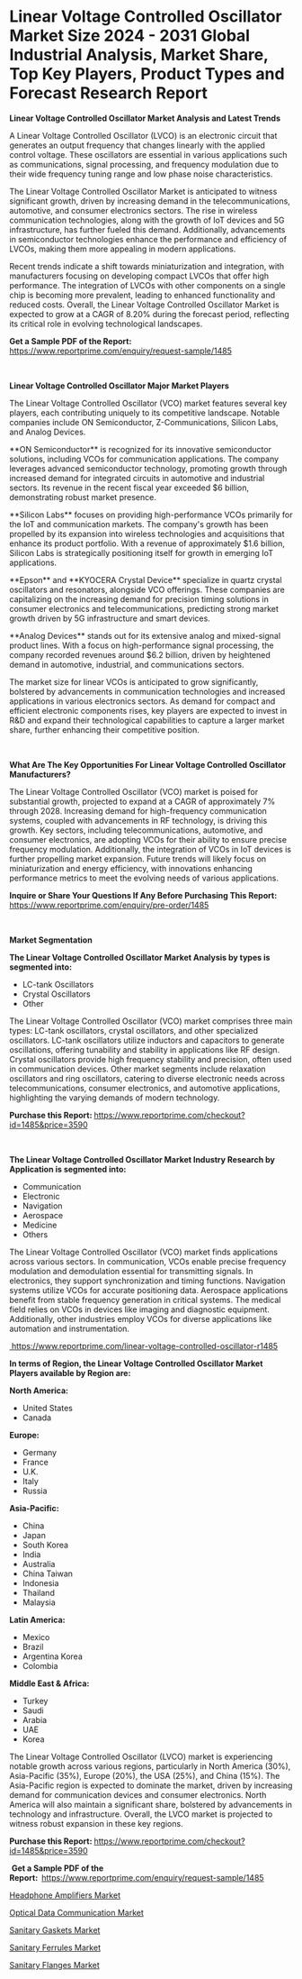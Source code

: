 <p><h1>Linear Voltage Controlled Oscillator Market Size 2024 - 2031 Global Industrial Analysis, Market Share, Top Key Players, Product Types and Forecast Research Report</h1></p><p><strong>Linear Voltage Controlled Oscillator Market Analysis and Latest Trends</strong></p>
<p><p>A Linear Voltage Controlled Oscillator (LVCO) is an electronic circuit that generates an output frequency that changes linearly with the applied control voltage. These oscillators are essential in various applications such as communications, signal processing, and frequency modulation due to their wide frequency tuning range and low phase noise characteristics. </p><p>The Linear Voltage Controlled Oscillator Market is anticipated to witness significant growth, driven by increasing demand in the telecommunications, automotive, and consumer electronics sectors. The rise in wireless communication technologies, along with the growth of IoT devices and 5G infrastructure, has further fueled this demand. Additionally, advancements in semiconductor technologies enhance the performance and efficiency of LVCOs, making them more appealing in modern applications.</p><p>Recent trends indicate a shift towards miniaturization and integration, with manufacturers focusing on developing compact LVCOs that offer high performance. The integration of LVCOs with other components on a single chip is becoming more prevalent, leading to enhanced functionality and reduced costs. Overall, the Linear Voltage Controlled Oscillator Market is expected to grow at a CAGR of 8.20% during the forecast period, reflecting its critical role in evolving technological landscapes.</p></p>
<p><strong>Get a Sample PDF of the Report:&nbsp;</strong> <a href="https://www.reportprime.com/enquiry/request-sample/1485?utm_campaign=1138&utm_medium=2&utm_source=Github&utm_content=ia&utm_term=24122024&utm_id=linear-voltage-controlled-oscillator">https://www.reportprime.com/enquiry/request-sample/1485</a></p>
<p>&nbsp;</p>
<p><strong>Linear Voltage Controlled Oscillator Major Market Players</strong></p>
<p><p>The Linear Voltage Controlled Oscillator (VCO) market features several key players, each contributing uniquely to its competitive landscape. Notable companies include ON Semiconductor, Z-Communications, Silicon Labs, and Analog Devices.</p><p>**ON Semiconductor** is recognized for its innovative semiconductor solutions, including VCOs for communication applications. The company leverages advanced semiconductor technology, promoting growth through increased demand for integrated circuits in automotive and industrial sectors. Its revenue in the recent fiscal year exceeded $6 billion, demonstrating robust market presence.</p><p>**Silicon Labs** focuses on providing high-performance VCOs primarily for the IoT and communication markets. The company's growth has been propelled by its expansion into wireless technologies and acquisitions that enhance its product portfolio. With a revenue of approximately $1.6 billion, Silicon Labs is strategically positioning itself for growth in emerging IoT applications.</p><p>**Epson** and **KYOCERA Crystal Device** specialize in quartz crystal oscillators and resonators, alongside VCO offerings. These companies are capitalizing on the increasing demand for precision timing solutions in consumer electronics and telecommunications, predicting strong market growth driven by 5G infrastructure and smart devices.</p><p>**Analog Devices** stands out for its extensive analog and mixed-signal product lines. With a focus on high-performance signal processing, the company recorded revenues around $6.2 billion, driven by heightened demand in automotive, industrial, and communications sectors.</p><p>The market size for linear VCOs is anticipated to grow significantly, bolstered by advancements in communication technologies and increased applications in various electronics sectors. As demand for compact and efficient electronic components rises, key players are expected to invest in R&D and expand their technological capabilities to capture a larger market share, further enhancing their competitive position.</p></p>
<p>&nbsp;</p>
<p><strong>What Are The Key Opportunities For Linear Voltage Controlled Oscillator Manufacturers?</strong></p>
<p><p>The Linear Voltage Controlled Oscillator (VCO) market is poised for substantial growth, projected to expand at a CAGR of approximately 7% through 2028. Increasing demand for high-frequency communication systems, coupled with advancements in RF technology, is driving this growth. Key sectors, including telecommunications, automotive, and consumer electronics, are adopting VCOs for their ability to ensure precise frequency modulation. Additionally, the integration of VCOs in IoT devices is further propelling market expansion. Future trends will likely focus on miniaturization and energy efficiency, with innovations enhancing performance metrics to meet the evolving needs of various applications.</p></p>
<p><strong>Inquire or Share Your Questions If Any Before Purchasing This Report:</strong> <a href="https://www.reportprime.com/enquiry/pre-order/1485?utm_campaign=1138&utm_medium=2&utm_source=Github&utm_content=ia&utm_term=24122024&utm_id=linear-voltage-controlled-oscillator">https://www.reportprime.com/enquiry/pre-order/1485</a></p>
<p>&nbsp;</p>
<p><strong>Market Segmentation</strong></p>
<p><strong>The Linear Voltage Controlled Oscillator Market Analysis by types is segmented into:</strong></p>
<p><ul><li>LC-tank Oscillators</li><li>Crystal Oscillators</li><li>Other</li></ul></p>
<p><p>The Linear Voltage Controlled Oscillator (VCO) market comprises three main types: LC-tank oscillators, crystal oscillators, and other specialized oscillators. LC-tank oscillators utilize inductors and capacitors to generate oscillations, offering tunability and stability in applications like RF design. Crystal oscillators provide high frequency stability and precision, often used in communication devices. Other market segments include relaxation oscillators and ring oscillators, catering to diverse electronic needs across telecommunications, consumer electronics, and automotive applications, highlighting the varying demands of modern technology.</p></p>
<p><strong>Purchase this Report:&nbsp;</strong><a href="https://www.reportprime.com/checkout?id=1485&price=3590&utm_campaign=1138&utm_medium=2&utm_source=Github&utm_content=ia&utm_term=24122024&utm_id=linear-voltage-controlled-oscillator">https://www.reportprime.com/checkout?id=1485&price=3590</a></p>
<p>&nbsp;</p>
<p><strong>The Linear Voltage Controlled Oscillator Market Industry Research by Application is segmented into:</strong></p>
<p><ul><li>Communication</li><li>Electronic</li><li>Navigation</li><li>Aerospace</li><li>Medicine</li><li>Others</li></ul></p>
<p><p>The Linear Voltage Controlled Oscillator (VCO) market finds applications across various sectors. In communication, VCOs enable precise frequency modulation and demodulation essential for transmitting signals. In electronics, they support synchronization and timing functions. Navigation systems utilize VCOs for accurate positioning data. Aerospace applications benefit from stable frequency generation in critical systems. The medical field relies on VCOs in devices like imaging and diagnostic equipment. Additionally, other industries employ VCOs for diverse applications like automation and instrumentation.</p></p>
<p><a href="https://www.reportprime.com/linear-voltage-controlled-oscillator-r1485?utm_campaign=1138&utm_medium=2&utm_source=Github&utm_content=ia&utm_term=24122024&utm_id=linear-voltage-controlled-oscillator">&nbsp;https://www.reportprime.com/linear-voltage-controlled-oscillator-r1485</a></p>
<p><strong>In terms of Region, the Linear Voltage Controlled Oscillator Market Players available by Region are:</strong></p>
<p>
    <p> <strong> North America: </strong>
        <ul>
            <li>United States</li>
            <li>Canada</li>
        </ul>
        </p> 
    <p> <strong> Europe: </strong>
        <ul>
            <li>Germany</li>
            <li>France</li>
            <li>U.K.</li>
            <li>Italy</li>
            <li>Russia</li>
        </ul>
        </p> 
    <p> <strong> Asia-Pacific: </strong>
        <ul>
            <li>China</li>
            <li>Japan</li>
            <li>South Korea</li>
            <li>India</li>
            <li>Australia</li>
            <li>China Taiwan</li>
            <li>Indonesia</li>
            <li>Thailand</li>
            <li>Malaysia</li>
        </ul>
        </p> 
    <p> <strong> Latin America: </strong>
        <ul>
            <li>Mexico</li>
            <li>Brazil</li>
            <li>Argentina Korea</li>
            <li>Colombia</li>
        </ul>
        </p> 
    <p> <strong> Middle East & Africa: </strong>
        <ul>
            <li>Turkey</li>
            <li>Saudi</li>
            <li>Arabia</li>
            <li>UAE</li>
            <li>Korea</li>
        </ul>
    </p>
    </p>
<p><p>The Linear Voltage Controlled Oscillator (LVCO) market is experiencing notable growth across various regions, particularly in North America (30%), Asia-Pacific (35%), Europe (20%), the USA (25%), and China (15%). The Asia-Pacific region is expected to dominate the market, driven by increasing demand for communication devices and consumer electronics. North America will also maintain a significant share, bolstered by advancements in technology and infrastructure. Overall, the LVCO market is projected to witness robust expansion in these key regions.</p></p>
<p><strong>Purchase this Report: </strong><a href="https://www.reportprime.com/checkout?id=1485&price=3590&utm_campaign=1138&utm_medium=2&utm_source=Github&utm_content=ia&utm_term=24122024&utm_id=linear-voltage-controlled-oscillator">https://www.reportprime.com/checkout?id=1485&price=3590</a></p>
<p>&nbsp;<strong>Get a Sample PDF of the Report:&nbsp;&nbsp;</strong><a href="https://www.reportprime.com/enquiry/request-sample/1485?utm_campaign=1138&utm_medium=2&utm_source=Github&utm_content=ia&utm_term=24122024&utm_id=linear-voltage-controlled-oscillator">https://www.reportprime.com/enquiry/request-sample/1485</a></p>
<p><strong></strong></p>
<p><p><a href="https://github.com/shirleenfraker87/Market-Research-Report-List-1/blob/main/headphone-amplifiers-market.md?utm_campaign=1138&utm_medium=2&utm_source=Github&utm_content=ia&utm_term=24122024&utm_id=linear-voltage-controlled-oscillator">Headphone Amplifiers Market</a></p><p><a href="https://github.com/norbeludie83/Market-Research-Report-List-1/blob/main/optical-data-communication-market.md?utm_campaign=1138&utm_medium=2&utm_source=Github&utm_content=ia&utm_term=24122024&utm_id=linear-voltage-controlled-oscillator">Optical Data Communication Market</a></p><p><a href="https://www.linkedin.com/pulse/market-demand-revenue-sanitary-gaskets-53-cagr-from-2024-2031-bs74e?utm_campaign=1138&utm_medium=2&utm_source=Github&utm_content=ia&utm_term=24122024&utm_id=linear-voltage-controlled-oscillator">Sanitary Gaskets Market</a></p><p><a href="https://www.linkedin.com/pulse/sanitary-ferrules-market-growth-key-factors-driving-expansion-ozade?utm_campaign=1138&utm_medium=2&utm_source=Github&utm_content=ia&utm_term=24122024&utm_id=linear-voltage-controlled-oscillator">Sanitary Ferrules Market</a></p><p><a href="https://www.linkedin.com/pulse/sanitary-flanges-market-report-competitive-insights-88-growth-rfzbe?utm_campaign=1138&utm_medium=2&utm_source=Github&utm_content=ia&utm_term=24122024&utm_id=linear-voltage-controlled-oscillator">Sanitary Flanges Market</a></p></p>